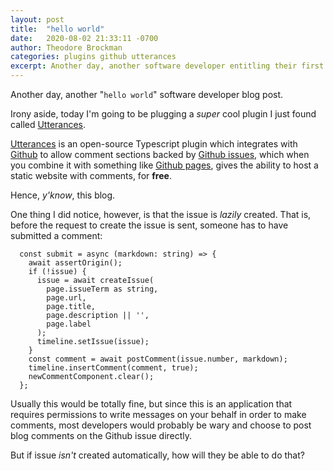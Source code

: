 ```yaml
---
layout: post
title:  "hello world"
date:   2020-08-02 21:33:11 -0700
author: Theodore Brockman
categories: plugins github utterances
excerpt: Another day, another software developer entitling their first blog post, "hello world".
---
```


Another day, another "`hello world`" software developer blog post.

Irony aside, today I'm going to be plugging a *super* cool plugin I just found called [Utterances](https://utteranc.es).

[Utterances](https://utteranc.es) is an open-source Typescript plugin which integrates with [Github](https://github.com) to allow comment sections backed by [Github issues](https://github.com/tbrockman/tbrockman.github.io/issues), which when you combine it with something like [Github pages](https://pages.github.com/), gives the ability to host a static website with comments, for **free**.

Hence, *y'know*, this blog.

One thing I did notice, however, is that the issue is *lazily* created. That is, before the request to create the issue is sent, someone has to have submitted a comment: 

<pre><code class="language-typescript">  const submit = async (markdown: string) => {
    await assertOrigin();
    if (!issue) {
      issue = await createIssue(
        page.issueTerm as string,
        page.url,
        page.title,
        page.description || '',
        page.label
      );
      timeline.setIssue(issue);
    }
    const comment = await postComment(issue.number, markdown);
    timeline.insertComment(comment, true);
    newCommentComponent.clear();
  };</code></pre>


Usually this would be totally fine, but since this is an application that requires permissions to write messages on your behalf in order to make comments, most developers would probably be wary and choose to post blog comments on the Github issue directly.

But if issue *isn't* created automatically, how will they be able to do that?


